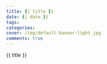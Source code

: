 ```yaml
---
title: {{ title }}
date: {{ date }}
tags:
categories:
cover: /img/default-banner-light.jpg
comments: true
---
```

{{ title }}
<!-- more --> 
